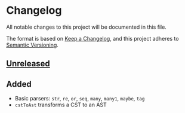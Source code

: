 # Changelog

All notable changes to this project will be documented in this file.

The format is based on [Keep a Changelog](https://keepachangelog.com/en/1.0.0/),
and this project adheres to [Semantic Versioning](https://semver.org/spec/v2.0.0.html).

## [Unreleased]

## Added

- Basic parsers: `str`, `re`, `or`, `seq`, `many`, `many1`, `maybe`, `tag`
- `cstToAst` transforms a CST to an AST

[unreleased]: https://github.com/unleashy/vahv/compare/v0.1.0...HEAD
